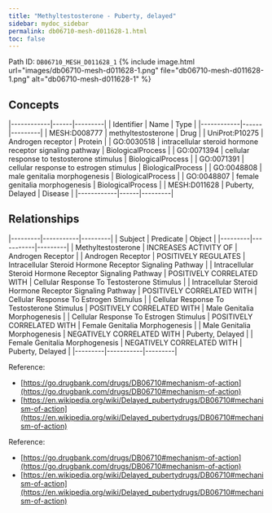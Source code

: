 ```yaml
---
title: "Methyltestosterone - Puberty, delayed"
sidebar: mydoc_sidebar
permalink: db06710-mesh-d011628-1.html
toc: false 
---
```



Path ID: `DB06710_MESH_D011628_1`
{% include image.html url="images/db06710-mesh-d011628-1.png" file="db06710-mesh-d011628-1.png" alt="db06710-mesh-d011628-1" %}

## Concepts

|------------|------|---------|
| Identifier | Name | Type    |
|------------|------|---------|
| MESH:D008777 | methyltestosterone | Drug |
| UniProt:P10275 | Androgen receptor | Protein |
| GO:0030518 | intracellular steroid hormone receptor signaling pathway | BiologicalProcess |
| GO:0071394 | cellular response to testosterone stimulus | BiologicalProcess |
| GO:0071391 | cellular response to estrogen stimulus | BiologicalProcess |
| GO:0048808 | male genitalia morphogenesis | BiologicalProcess |
| GO:0048807 | female genitalia morphogenesis | BiologicalProcess |
| MESH:D011628 | Puberty, Delayed | Disease |
|------------|------|---------|

## Relationships

|---------|-----------|---------|
| Subject | Predicate | Object  |
|---------|-----------|---------|
| Methyltestosterone | INCREASES ACTIVITY OF | Androgen Receptor |
| Androgen Receptor | POSITIVELY REGULATES | Intracellular Steroid Hormone Receptor Signaling Pathway |
| Intracellular Steroid Hormone Receptor Signaling Pathway | POSITIVELY CORRELATED WITH | Cellular Response To Testosterone Stimulus |
| Intracellular Steroid Hormone Receptor Signaling Pathway | POSITIVELY CORRELATED WITH | Cellular Response To Estrogen Stimulus |
| Cellular Response To Testosterone Stimulus | POSITIVELY CORRELATED WITH | Male Genitalia Morphogenesis |
| Cellular Response To Estrogen Stimulus | POSITIVELY CORRELATED WITH | Female Genitalia Morphogenesis |
| Male Genitalia Morphogenesis | NEGATIVELY CORRELATED WITH | Puberty, Delayed |
| Female Genitalia Morphogenesis | NEGATIVELY CORRELATED WITH | Puberty, Delayed |
|---------|-----------|---------|

Reference: 
  - [https://go.drugbank.com/drugs/DB06710#mechanism-of-action](https://go.drugbank.com/drugs/DB06710#mechanism-of-action)
  - [https://en.wikipedia.org/wiki/Delayed_pubertydrugs/DB06710#mechanism-of-action](https://en.wikipedia.org/wiki/Delayed_pubertydrugs/DB06710#mechanism-of-action)

Reference: 
  - [https://go.drugbank.com/drugs/DB06710#mechanism-of-action](https://go.drugbank.com/drugs/DB06710#mechanism-of-action)
  - [https://en.wikipedia.org/wiki/Delayed_pubertydrugs/DB06710#mechanism-of-action](https://en.wikipedia.org/wiki/Delayed_pubertydrugs/DB06710#mechanism-of-action)
